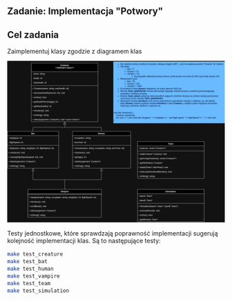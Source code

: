 ## Zadanie: Implementacja "Potwory"

## Cel zadania

Zaimplementuj klasy zgodzie z diagramem klas

![Diagram klas](monsters.png)

Testy jednostkowe, które sprawdzają poprawność implementacji sugerują kolejność implementacji klas.
Są to następujące testy:

```bash 
make test_creature
make test_bat
make test_human
make test_vampire
make test_team
make test_simulation
```